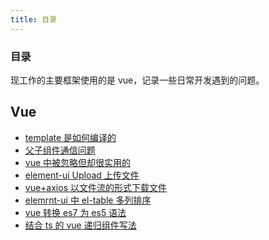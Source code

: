 ```yaml
---
title: 目录
---
```


### 目录

现工作的主要框架使用的是 vue，记录一些日常开发遇到的问题。

<!-- ## CSS

-   [object.fit](./css/1) -->

## Vue

-   [template 是如何编译的](/accumulate/vue/1.html)
-   [父子组件通信问题](/accumulate/vue/2.html)
-   [vue 中被忽略但却很实用的](/accumulate/vue/3.html)
-   [element-ui Upload 上传文件](/accumulate/vue/4.html)
-   [vue+axios 以文件流的形式下载文件](/accumulate/vue/5.html)
-   [elemrnt-ui 中 el-table 多列排序](/accumulate/vue/6.html)
-   [vue 转换 es7 为 es5 语法](/accumulate/vue/7.html)
-   [结合 ts 的 vue 递归组件写法](/accumulate/vue/8.html)
